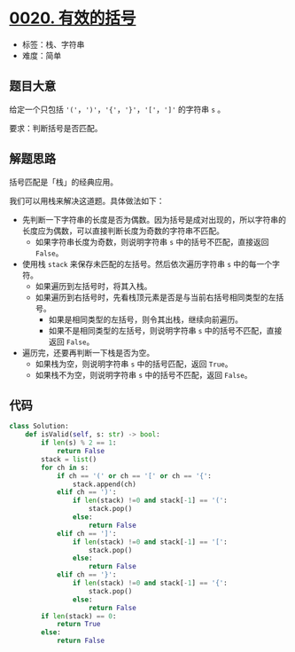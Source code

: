 # [0020. 有效的括号](https://leetcode.cn/problems/valid-parentheses/)

- 标签：栈、字符串
- 难度：简单

## 题目大意

给定一个只包括 `'('`，`')'`，`'{'`，`'}'`，`'['`，`']'` 的字符串 `s` 。

要求：判断括号是否匹配。

## 解题思路

括号匹配是「栈」的经典应用。

我们可以用栈来解决这道题。具体做法如下：

- 先判断一下字符串的长度是否为偶数。因为括号是成对出现的，所以字符串的长度应为偶数，可以直接判断长度为奇数的字符串不匹配。
  - 如果字符串长度为奇数，则说明字符串 `s` 中的括号不匹配，直接返回 `False`。
- 使用栈 `stack` 来保存未匹配的左括号。然后依次遍历字符串 `s` 中的每一个字符。
  - 如果遍历到左括号时，将其入栈。
  - 如果遍历到右括号时，先看栈顶元素是否是与当前右括号相同类型的左括号。
    - 如果是相同类型的左括号，则令其出栈，继续向前遍历。
    - 如果不是相同类型的左括号，则说明字符串 `s` 中的括号不匹配，直接返回 `False`。
- 遍历完，还要再判断一下栈是否为空。
  - 如果栈为空，则说明字符串 `s` 中的括号匹配，返回 `True`。
  - 如果栈不为空，则说明字符串 `s` 中的括号不匹配，返回 `False`。

## 代码

```Python
class Solution:
    def isValid(self, s: str) -> bool:
        if len(s) % 2 == 1:
            return False
        stack = list()
        for ch in s:
            if ch == '(' or ch == '[' or ch == '{':
                stack.append(ch)
            elif ch == ')':
                if len(stack) !=0 and stack[-1] == '(':
                    stack.pop()
                else:
                    return False
            elif ch == ']':
                if len(stack) !=0 and stack[-1] == '[':
                    stack.pop()
                else:
                    return False
            elif ch == '}':
                if len(stack) !=0 and stack[-1] == '{':
                    stack.pop()
                else:
                    return False
        if len(stack) == 0:
            return True
        else:
            return False
```

